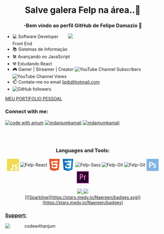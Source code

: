 


 
<h1 align="center"> Salve galera Felp na área..👊 </h1> 

<h3 align="center">-Bem vindo ao perfil GitHub de Felipe Damazio  👋</h3>


<img  align="right"  width="300"  src="https://user-images.githubusercontent.com/71530559/194151008-7a135448-be80-4bd6-bd76-469f87961f39.gif" />


- 💻 Software Developer Front End 
- 📚 Sistemas de Informação
- 🛠  Avançando no JavaScript
- ⚒  Estudando React
- 🎮 Gamer | Streamer | Creator <img alt="YouTube Channel Subscribers" src="https://img.shields.io/youtube/channel/subscribers/UCp-RiLixt2o52--B4aRkUCg?style=social">  <img alt="YouTube Channel Views" src="https://img.shields.io/youtube/channel/views/UCp-RiLixt2o52--B4aRkUCg?style=social">
- 📫 Contate-me no email lipjb@hotmail.com
- <img alt="GitHub followers" src="https://img.shields.io/github/followers/felipedamazio?style=social">

 <a href="https://felps-portifolio.vercel.app/" target="_blank">MEU PORTIFOLIO PESSOAL</a> 



<h3 align="left">Connect with me:</h3>
<p align="left">
<a href="https://www.youtube.com/channel/UCp-RiLixt2o52--B4aRkUCg" target="blank"><img align="center" src="https://raw.githubusercontent.com/rahuldkjain/github-profile-readme-generator/master/src/images/icons/Social/youtube.svg" alt="code with anjum" height="30" width="40" /></a>
<a href="https://www.linkedin.com/in/felipe-damazio/" target="blank"><img align="center" src="https://raw.githubusercontent.com/rahuldkjain/github-profile-readme-generator/master/src/images/icons/Social/linked-in-alt.svg" alt="mdanjumkamali" height="30" width="40" /></a>
<a href="https://www.instagram.com/felpcreativelab/" target="blank"><img align="center" src="https://raw.githubusercontent.com/rahuldkjain/github-profile-readme-generator/master/src/images/icons/Social/instagram.svg" alt="mdanjumkamali" height="30" width="40" /></a>
 </p>
 

 <br>
 <div align="center">
          <br>
   <div style="display: inline_block">
  <h3 align="center">Languages and Tools:</h3>
  <img align="center" alt="Felp-Js" height="40" width="40" src="https://raw.githubusercontent.com/devicons/devicon/master/icons/javascript/javascript-plain.svg">
  <img align="center" alt="Felp-React" height="40" width="40" src="https://cdn.jsdelivr.net/gh/devicons/devicon/icons/react/react-original.svg">
  <img align="center" alt="Felp-HTML" height="40" width="40" src="https://raw.githubusercontent.com/devicons/devicon/master/icons/html5/html5-original.svg">
  <img align="center" alt="Felp-CSS" height="40" width="40" src="https://raw.githubusercontent.com/devicons/devicon/master/icons/css3/css3-original.svg">
  <img align="center" alt="Felp-Sass" height="40" width="40" src="https://cdn.jsdelivr.net/gh/devicons/devicon/icons/sass/sass-original.svg">
  <img align="center" alt="Felp-Git" height="40" width="40" src="https://cdn.jsdelivr.net/gh/devicons/devicon/icons/git/git-original.svg">
  <img  align="center" alt="Felp-Git" height="40" width="40" src="https://cdn.jsdelivr.net/gh/devicons/devicon/icons/slack/slack-original.svg" />

        
  <img align="center" alt="Felp-Photoshop" height="40" width="40" src="https://raw.githubusercontent.com/devicons/devicon/master/icons/photoshop/photoshop-plain.svg">
  <img align="center" alt="Felp-Premiere" height="40" width="40" src="https://raw.githubusercontent.com/devicons/devicon/master/icons/premierepro/premierepro-original.svg">
   
   
      
</div>
  
 
<br>



<div align="center">

 <a href="https://github.com/felipedamazio?tab=repositories">
  <img height="165em" src="https://github-readme-stats.vercel.app/api?username=felipedamazio&show_icons=true&theme=tokyonight&include_all_commits=true&count_private=true"/>
 <img height="165em" src="https://github-readme-stats.vercel.app/api/top-langs/?username=felipedamazio&layout=compact&langs_count=7&theme=tokyonight"/>
 
</div>     
 [![Sparkline](https://stars.medv.io/Naereen/badges.svg)](https://stars.medv.io/Naereen/badges)
 
 <h3 align="left">Support:</h3>
<p><a href="https://www.buymeacoffee.com/lipjbn"> <img align="left" src="https://cdn.buymeacoffee.com/buttons/v2/default-yellow.png" height="50" width="210" alt="codewithanjum" /></a></p><br><br>
         


    
          
  



